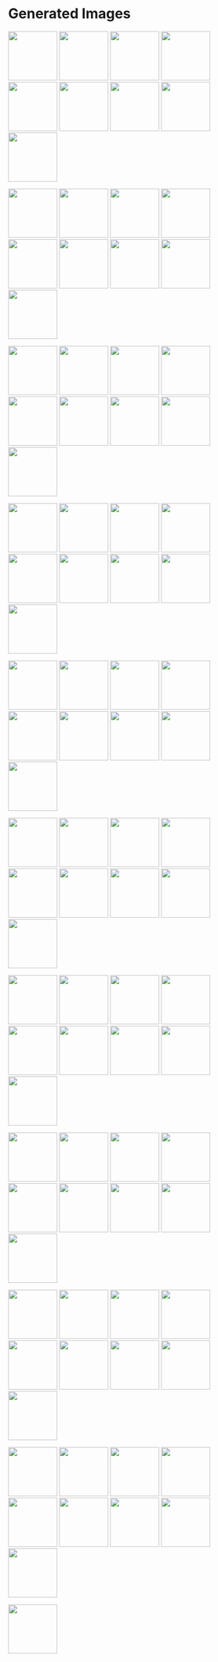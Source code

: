 # Generated Images



<img src="2025_09_10_01.webp" width="100"/> <img src="2025_09_10_02.webp" width="100"/> <img src="2025_09_10_03.webp" width="100"/> <img src="2025_09_10_04.webp" width="100"/> <img src="2025_09_10_05.webp" width="100"/> <img src="2025_09_10_06.webp" width="100"/> <img src="2025_09_10_07.webp" width="100"/> <img src="2025_09_10_08.webp" width="100"/> <img src="2025_09_10_09.webp" width="100"/>

<img src="2025_09_10_10.webp" width="100"/> <img src="2025_09_10_11.webp" width="100"/> <img src="2025_09_10_12.webp" width="100"/> <img src="2025_09_10_13.webp" width="100"/> <img src="2025_09_10_14.webp" width="100"/> <img src="2025_09_10_15.webp" width="100"/> <img src="2025_09_10_16.webp" width="100"/> <img src="2025_09_10_17.webp" width="100"/> <img src="2025_09_10_18.webp" width="100"/>

<img src="2025_09_10_19.webp" width="100"/> <img src="2025_09_10_20.webp" width="100"/> <img src="2025_09_10_21.webp" width="100"/> <img src="2025_09_10_22.webp" width="100"/> <img src="2025_09_10_23.webp" width="100"/> <img src="2025_09_10_24.webp" width="100"/> <img src="2025_09_10_25.webp" width="100"/> <img src="2025_09_10_26.webp" width="100"/> <img src="2025_09_10_27.webp" width="100"/>

<img src="2025_09_10_28.webp" width="100"/> <img src="2025_09_10_29.webp" width="100"/> <img src="2025_09_10_30.webp" width="100"/> <img src="2025_09_10_31.webp" width="100"/> <img src="2025_09_10_32.webp" width="100"/> <img src="2025_09_10_33.webp" width="100"/> <img src="2025_09_10_34.webp" width="100"/> <img src="2025_09_10_35.webp" width="100"/> <img src="2025_09_10_36.webp" width="100"/>

<img src="2025_09_10_37.webp" width="100"/> <img src="2025_09_10_38.webp" width="100"/> <img src="2025_09_10_39.webp" width="100"/> <img src="2025_09_10_40.webp" width="100"/> <img src="2025_09_10_41.webp" width="100"/> <img src="2025_09_10_42.webp" width="100"/> <img src="2025_09_10_43.webp" width="100"/> <img src="2025_09_10_44.webp" width="100"/> <img src="2025_09_10_45.webp" width="100"/>

<img src="2025_09_10_46.webp" width="100"/> <img src="2025_09_10_47.webp" width="100"/> <img src="2025_09_10_48.webp" width="100"/> <img src="2025_09_10_49.webp" width="100"/> <img src="2025_09_10_50.webp" width="100"/> <img src="2025_09_10_51.webp" width="100"/> <img src="2025_09_10_52.webp" width="100"/> <img src="2025_09_10_53.webp" width="100"/> <img src="2025_09_10_54.webp" width="100"/>

<img src="2025_09_10_55.webp" width="100"/> <img src="2025_09_10_56.webp" width="100"/> <img src="2025_09_10_57.webp" width="100"/> <img src="2025_09_10_58.webp" width="100"/> <img src="2025_09_10_59.webp" width="100"/> <img src="2025_09_10_60.webp" width="100"/> <img src="2025_09_10_61.webp" width="100"/> <img src="2025_09_10_62.webp" width="100"/> <img src="2025_09_10_63.webp" width="100"/>

<img src="2025_09_10_64.webp" width="100"/> <img src="2025_09_10_65.webp" width="100"/> <img src="2025_09_10_66.webp" width="100"/> <img src="2025_09_10_67.webp" width="100"/> <img src="2025_09_10_68.webp" width="100"/> <img src="2025_09_10_69.webp" width="100"/> <img src="2025_09_10_70.webp" width="100"/> <img src="2025_09_10_71.webp" width="100"/> <img src="2025_09_10_72.webp" width="100"/>

<img src="2025_09_10_73.webp" width="100"/> <img src="2025_09_10_74.webp" width="100"/> <img src="2025_09_10_75.webp" width="100"/> <img src="2025_09_10_76.webp" width="100"/> <img src="2025_09_10_77.webp" width="100"/> <img src="2025_09_10_78.webp" width="100"/> <img src="2025_09_10_79.webp" width="100"/> <img src="2025_09_10_80.webp" width="100"/> <img src="2025_09_10_81.webp" width="100"/>

<img src="2025_09_10_82.webp" width="100"/> <img src="2025_09_10_83.webp" width="100"/> <img src="2025_09_10_84.webp" width="100"/> <img src="2025_09_10_85.webp" width="100"/> <img src="2025_09_10_86.webp" width="100"/> <img src="2025_09_10_87.webp" width="100"/> <img src="2025_09_10_88.webp" width="100"/> <img src="2025_09_10_89.webp" width="100"/> <img src="2025_09_10_90.webp" width="100"/>

<img src="2025_09_10_91.webp" width="100"/>